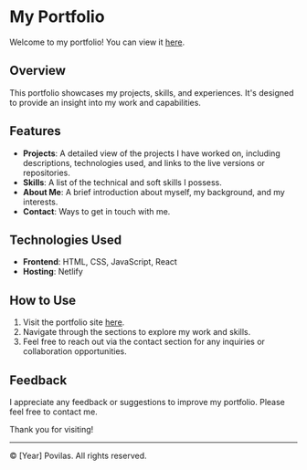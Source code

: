 # My Portfolio

Welcome to my portfolio! You can view it [here](https://porfolio-povilas.netlify.app/).

## Overview

This portfolio showcases my projects, skills, and experiences. It's designed to provide an insight into my work and capabilities.

## Features

- **Projects**: A detailed view of the projects I have worked on, including descriptions, technologies used, and links to the live versions or repositories.
- **Skills**: A list of the technical and soft skills I possess.
- **About Me**: A brief introduction about myself, my background, and my interests.
- **Contact**: Ways to get in touch with me.

## Technologies Used

- **Frontend**: HTML, CSS, JavaScript, React
- **Hosting**: Netlify

## How to Use

1. Visit the portfolio site [here](https://porfolio-povilas.netlify.app/).
2. Navigate through the sections to explore my work and skills.
3. Feel free to reach out via the contact section for any inquiries or collaboration opportunities.

## Feedback

I appreciate any feedback or suggestions to improve my portfolio. Please feel free to contact me.

Thank you for visiting!

---

© [Year] Povilas. All rights reserved.
